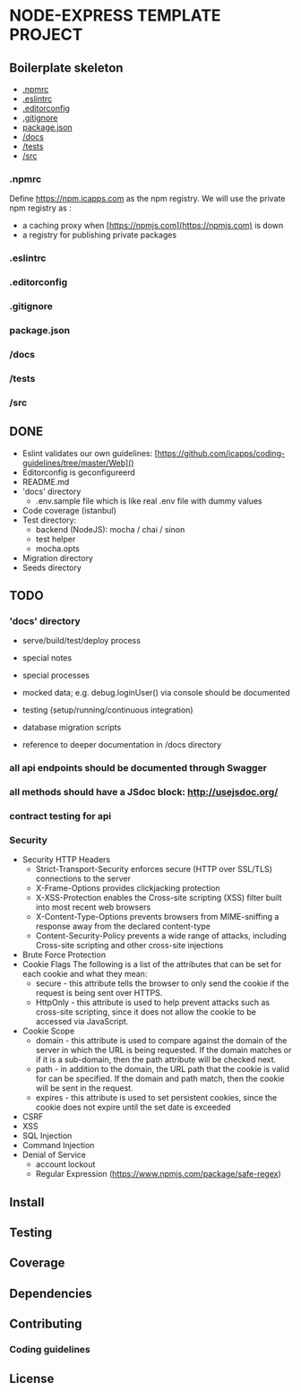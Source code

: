 # NODE-EXPRESS TEMPLATE PROJECT

## Boilerplate skeleton

* [.npmrc](#.npmrc)
* [.eslintrc](#.eslintrc)
* [.editorconfig](#.editorconfig)
* [.gitignore](#.gitignore)
* [package.json](#package.json)
* [/docs](#/docs)
* [/tests](#/tests)
* [/src](#/src)

### .npmrc
Define https://npm.icapps.com as the npm registry. We will use the private npm registry as :

* a caching proxy when [https://npmjs.com](https://npmjs.com) is down
* a registry for publishing private packages

### .eslintrc

### .editorconfig

### .gitignore

### package.json

### /docs

### /tests

### /src



## DONE

* Eslint validates our own guidelines: [https://github.com/icapps/coding-guidelines/tree/master/Web]()
* Editorconfig is geconfigureerd
* README.md
* 'docs' directory
  * .env.sample file which is like real .env file with dummy values
* Code coverage (istanbul)
* Test directory:
  * backend (NodeJS): mocha / chai / sinon
  * test helper
  * mocha.opts
* Migration directory
* Seeds directory

## TODO

### 'docs' directory

  * serve/build/test/deploy process

  * special notes

  * special processes

  * mocked data; e.g. debug.loginUser() via console should be documented

  * testing (setup/running/continuous integration)

  * database migration scripts

  * reference to deeper documentation in /docs directory

### all api endpoints should be documented through Swagger

### all methods should have a JSdoc block: http://usejsdoc.org/

### contract testing for api

### Security
  * Security HTTP Headers
    * Strict-Transport-Security enforces secure (HTTP over SSL/TLS) connections to the server
    * X-Frame-Options provides clickjacking protection
    * X-XSS-Protection enables the Cross-site scripting (XSS) filter built into most recent web browsers
    * X-Content-Type-Options prevents browsers from MIME-sniffing a response away from the declared content-type
    * Content-Security-Policy prevents a wide range of attacks, including Cross-site scripting and other cross-site injections
  * Brute Force Protection
  * Cookie Flags The following is a list of the attributes that can be set for each cookie and what they mean:
    * secure - this attribute tells the browser to only send the cookie if the request is being sent over HTTPS.
    * HttpOnly - this attribute is used to help prevent attacks such as cross-site scripting, since it does not allow the cookie to be accessed via JavaScript.
  * Cookie Scope
    * domain - this attribute is used to compare against the domain of the server in which the URL is being requested. If the domain matches or if it is a sub-domain, then the path attribute will be checked next.
    * path - in addition to the domain, the URL path that the cookie is valid for can be specified. If the domain and path match, then the cookie will be sent in the request.
    * expires - this attribute is used to set persistent cookies, since the cookie does not expire until the set date is exceeded
  * CSRF
  * XSS
  * SQL Injection
  * Command Injection
  * Denial of Service
    * account lockout
    * Regular Expression (https://www.npmjs.com/package/safe-regex)

## Install

## Testing

## Coverage

## Dependencies

## Contributing

### Coding guidelines

## License
